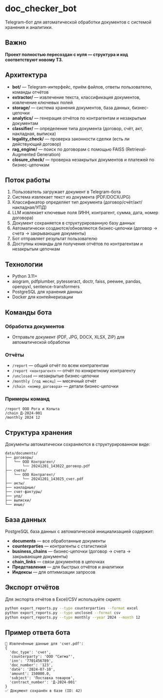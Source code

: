 # doc_checker_bot

Telegram-бот для автоматической обработки документов с системой хранения и аналитики.

## Важно

**Проект полностью пересоздан с нуля — структура и код соответствуют новому ТЗ.**

## Архитектура

- **bot/** — Telegram-интерфейс, приём файлов, ответы пользователю, команды отчётов
- **extractor/** — извлечение текста, классификация документов, извлечение ключевых полей
- **storage/** — система хранения документов, база данных, бизнес-цепочки
- **analytics/** — генерация отчётов по контрагентам и незакрытым документам
- **classifier/** — определение типа документа (договор, счёт, акт, накладная, выписка)
- **legality_check/** — проверка законности сделки (есть ли действующий договор)
- **rag_engine/** — поиск по договорам с помощью FAISS (Retrieval-Augmented Generation)
- **closure_check/** — проверка незакрытых документов и платежей по бизнес-цепочкам

## Поток работы

1. Пользователь загружает документ в Telegram-бота
2. Система извлекает текст из документа (PDF/DOCX/JPG)
3. Классификатор определяет тип документа (договор/счёт/акт/накладная/УПД)
4. LLM извлекает ключевые поля (ИНН, контрагент, сумма, дата, номер договора)
5. Документ сохраняется в структурированную базу данных
6. Автоматически создаются/обновляются бизнес-цепочки (договор → счета → закрывающие документы)
7. Бот отправляет результат пользователю
8. Доступны команды для получения отчётов по контрагентам и незакрытым цепочкам

## Технологии
- Python 3.11+
- aiogram, pdfplumber, pytesseract, doctr, faiss, peewee, pandas, openpyxl, sentence-transformers
- PostgreSQL для хранения данных
- Docker для контейнеризации

## Команды бота

### Обработка документов
- Отправьте документ (PDF, JPG, DOCX, XLSX, ZIP) для автоматической обработки

### Отчёты
- `/report` — общий отчёт по всем контрагентам
- `/report <контрагент>` — отчёт по конкретному контрагенту
- `/unclosed` — незакрытые бизнес-цепочки
- `/monthly [год месяц]` — месячный отчёт
- `/chain <номер_договора>` — детали бизнес-цепочки

### Примеры команд
```
/report ООО Рога и Копыта
/chain Д-2024-001
/monthly 2024 12
```

## Структура хранения

Документы автоматически сохраняются в структурированном виде:
```
data/documents/
├── договоры/
│   └── ООО Контрагент/
│       └── 20241201_143022_договор.pdf
├── счета/
│   └── ООО Контрагент/
│       └── 20241201_143025_счет.pdf
├── акты/
├── накладные/
├── счет-фактуры/
├── упд/
├── выписки/
└── иные/
```

## База данных

PostgreSQL база данных с автоматической инициализацией содержит:
- **documents** — все обработанные документы
- **counterparties** — контрагенты с статистикой
- **business_chains** — бизнес-цепочки (договор → счета → закрывающие документы)
- **chain_links** — связи документов в цепочках
- **Представления** — для быстрых отчётов и аналитики
- **Индексы** — для оптимизации запросов

## Экспорт отчётов

Для экспорта отчётов в Excel/CSV используйте скрипт:
```bash
python export_reports.py --type counterparties --format excel
python export_reports.py --type unclosed --format csv
python export_reports.py --type monthly --year 2024 --month 12
```

## Пример ответа бота

```
📄 Извлечённые данные для 'счет.pdf':
{
  'doc_type': 'счет',
  'counterparty': 'ООО "Сигма"',
  'inn': '7701456789',
  'doc_number': '123',
  'date': '2024-07-10',
  'amount': 150000.0,
  'subject': 'Поставка товаров',
  'contract_number': 'Д-2024-001'
}
✅ Документ сохранён в базе (ID: 42)
``` 
